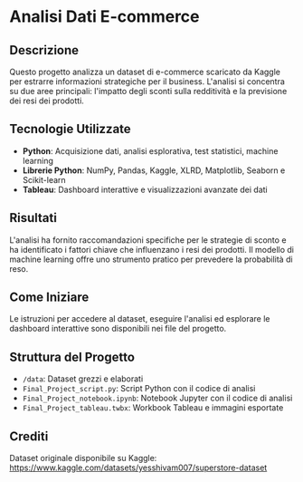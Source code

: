 # Analisi Dati E-commerce

## Descrizione
Questo progetto analizza un dataset di e-commerce scaricato da Kaggle per estrarre informazioni strategiche per il business. L'analisi si concentra su due aree principali: l'impatto degli sconti sulla redditività e la previsione dei resi dei prodotti.

## Tecnologie Utilizzate
- **Python**: Acquisizione dati, analisi esplorativa, test statistici, machine learning
- **Librerie Python**: NumPy, Pandas, Kaggle, XLRD, Matplotlib, Seaborn e Scikit-learn
- **Tableau**: Dashboard interattive e visualizzazioni avanzate dei dati

## Risultati
L'analisi ha fornito raccomandazioni specifiche per le strategie di sconto e ha identificato i fattori chiave che influenzano i resi dei prodotti. Il modello di machine learning offre uno strumento pratico per prevedere la probabilità di reso.

## Come Iniziare
Le istruzioni per accedere al dataset, eseguire l'analisi ed esplorare le dashboard interattive sono disponibili nei file del progetto.

## Struttura del Progetto
- `/data`: Dataset grezzi e elaborati
- `Final_Project_script.py`: Script Python con il codice di analisi
- `Final_Project_notebook.ipynb`: Notebook Jupyter con il codice di analisi
- `Final_Project_tableau.twbx`: Workbook Tableau e immagini esportate

## Crediti
Dataset originale disponibile su Kaggle: https://www.kaggle.com/datasets/yesshivam007/superstore-dataset

